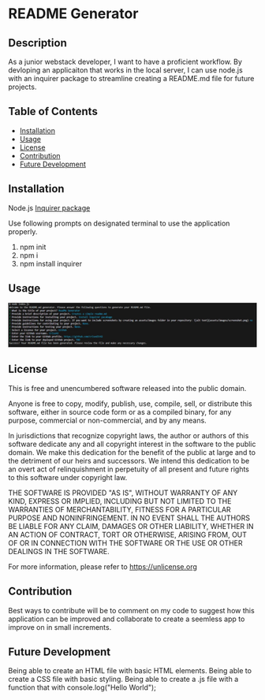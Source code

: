 # README Generator

## Description

As a junior webstack developer, I want to have a proficient workflow. 
By devloping an applicaiton that works in the local server, I can use node.js with an inquirer package to streamline creating a README.md file for future projects.

## Table of Contents

- [Installation](#installation)
- [Usage](#usage)
- [License](#license)
- [Contribution](#contribution)
- [Future Development](#future-development)

## Installation

Node.js
[Inquirer package](https://www.npmjs.com/package/inquirer/v/8.2.4)

Use following prompts on designated terminal to use the application properly. 
1. npm init
2. npm i
3. npm install inquirer

## Usage

![screenshot](images/Challenge_09-README-Generator.jpg)

## License

This is free and unencumbered software released into the public domain.

Anyone is free to copy, modify, publish, use, compile, sell, or
distribute this software, either in source code form or as a compiled
binary, for any purpose, commercial or non-commercial, and by any
means.

In jurisdictions that recognize copyright laws, the author or authors
of this software dedicate any and all copyright interest in the
software to the public domain. We make this dedication for the benefit
of the public at large and to the detriment of our heirs and
successors. We intend this dedication to be an overt act of
relinquishment in perpetuity of all present and future rights to this
software under copyright law.

THE SOFTWARE IS PROVIDED "AS IS", WITHOUT WARRANTY OF ANY KIND,
EXPRESS OR IMPLIED, INCLUDING BUT NOT LIMITED TO THE WARRANTIES OF
MERCHANTABILITY, FITNESS FOR A PARTICULAR PURPOSE AND NONINFRINGEMENT.
IN NO EVENT SHALL THE AUTHORS BE LIABLE FOR ANY CLAIM, DAMAGES OR
OTHER LIABILITY, WHETHER IN AN ACTION OF CONTRACT, TORT OR OTHERWISE,
ARISING FROM, OUT OF OR IN CONNECTION WITH THE SOFTWARE OR THE USE OR
OTHER DEALINGS IN THE SOFTWARE.

For more information, please refer to <https://unlicense.org>


## Contribution

Best ways to contribute will be to comment on my code to suggest how this application can be improved and collaborate to create a seemless app to improve on in small increments. 

## Future Development

Being able to create an HTML file with basic HTML elements.
Being able to create a CSS file with basic styling.
Being able to create a .js file with a function that with console.log("Hello World");